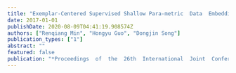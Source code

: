 ```yaml
---
title: "Exemplar-Centered Supervised Shallow Para-metric  Data  Embedding"
date: 2017-01-01
publishDate: 2020-08-09T04:41:19.908574Z
authors: ["Renqiang Min", "Hongyu Guo", "Dongjin Song"]
publication_types: ["1"]
abstract: ""
featured: false
publication: "*Proceedings  of  the  26th  International  Joint  Conference  on  Artificial Intelligence (IJCAI)*"
---
```


